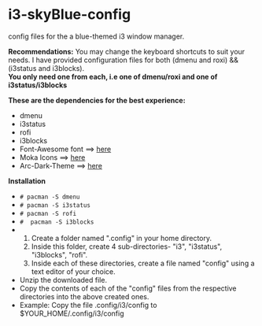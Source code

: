 # i3-skyBlue-config
config files for the a blue-themed i3 window manager.
<p>
<b>Recommendations:</b>
	You may change the keyboard shortcuts to suit your needs.
	I have provided configuration files for both (dmenu and roxi) && (i3status and i3blocks).<br>
	<b>You only need one from each, i.e one of dmenu/roxi and one of i3status/i3blocks</b>
</p>
<b>These are the dependencies for the best experience:</b>
	<ul>
	<li>dmenu</li>  
	<li>i3status</li>
	<li>rofi</li>
	<li>i3blocks</li>
	<li>Font-Awesome font ==> <a href="https://github.com/FortAwesome/Font-Awesome">here</a></li>
	<li>Moka Icons ==> <a href="https://snwh.org/moka">here</a></li>
	<li>Arc-Dark-Theme ==> <a href="https://github.com/horst3180/Arc-theme">here</a></li>
	</ul>
</p>
<b>Installation</b>
	<ul>
	<li><code># pacman -S dmenu</code></li>
	<li><code># pacman -S i3status</code></li>
	<li><code># pacman -S rofi</code></li>
	<li><code>#  pacman -S i3blocks</code></li>
	<li><ol>
		<li>Create a folder named ".config" in your home directory.</li>
		<li>Inside this folder, create 4 sub-directories- "i3", "i3status", "i3blocks", "rofi".</li>
		<li>Inside each of these directories, create a file named "config" using a text editor of your choice.</li>
		</ol>
	<li>Unzip the downloaded file.</li>
	<li>Copy the contents of each of the "config" files from the respective directories into the above created ones.</li>
	<li> Example: Copy the file .config/i3/config to $YOUR_HOME/.config/i3/config</li>
	</ul>
</p>
